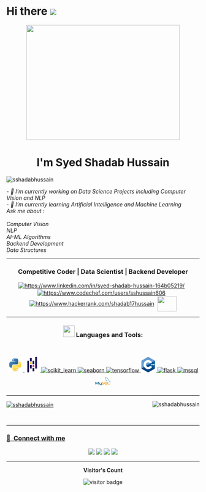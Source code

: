 # Hi there <img src="https://raw.githubusercontent.com/MartinHeinz/MartinHeinz/master/wave.gif" height="40px">
<div align="center">
  <img src="https://cdn.dribbble.com/users/1162077/screenshots/3848914/programmer.gif"  width="400" height="300">
</div>
<h1 align="center"> I'm Syed Shadab Hussain</h1>

<p align="left"> <img src="https://komarev.com/ghpvc/?username=sshadabhussain&label=Profile%20views&color=0e75b6&style=flat" alt="sshadabhussain" /> </p>
<em>
  
<div>- 🔭 I’m currently working on Data Science Projects including Computer Vision and NLP</div>
<div>- 🌱 I’m currently learning Artificial Intelligence and Machine Learning</div>

<div>Ask me about :</div><br>
<div> Computer Vision </div>
<div>  NLP </div> 
<div> AI-ML Algorithms </div> 
<div> Backend Development 
</div> <div> Data Structures </div>
</em>

<hr>
<div align="Center">
<h3> Competitive Coder | Data Scientist | Backend Developer </h3>


<p>
<a href="https://www.linkedin.com/in/syed-shadab-hussain-164b05219/" target="blank"><img align="center" src="https://upload.wikimedia.org/wikipedia/commons/thumb/c/ca/LinkedIn_logo_initials.png/768px-LinkedIn_logo_initials.png" alt="https://www.linkedin.com/in/syed-shadab-hussain-164b05219/" height="40" width="40" /></a> &nbsp;
<a href="https://www.codechef.com/users/sshussain606" target="blank"><img align="center" src="https://i.pinimg.com/originals/c5/d9/fc/c5d9fc1e18bcf039f464c2ab6cfb3eb6.jpg" alt="https://www.codechef.com/users/sshussain606" height="40" width="40" /></a>  &nbsp;
<a href="https://www.hackerrank.com/shadab17hussain" target="blank"><img align="center" src="https://cdn.worldvectorlogo.com/logos/hackerrank.svg" alt="https://www.hackerrank.com/shadab17hussain" height="40" width="40" /></a>&nbsp;
 <a href = "mailto: sshussain606@gmail.com"><img align="center" src="https://upload.wikimedia.org/wikipedia/commons/thumb/7/7e/Gmail_icon_%282020%29.svg/2560px-Gmail_icon_%282020%29.svg.png" height="40" width="50" /></a>
</p>
<p>
</p>
</div>
<hr>
<h3 align="center"><img src="https://media.giphy.com/media/iY8CRBdQXODJSCERIr/giphy.gif" width="30px" height="30px">&nbsp;Languages and Tools:</h3>&nbsp;
<p align="center"> </a> </a> <a href="https://www.python.org" target="_blank" rel="noreferrer"> <img src="https://raw.githubusercontent.com/devicons/devicon/master/icons/python/python-original.svg" alt="python" width="40" height="40"/> </a> <a href="https://pandas.pydata.org/" target="_blank" rel="noreferrer"> <img src="https://raw.githubusercontent.com/devicons/devicon/2ae2a900d2f041da66e950e4d48052658d850630/icons/pandas/pandas-original.svg" alt="pandas" width="40" height="40"/> <a href="https://scikit-learn.org/" target="_blank" rel="noreferrer"> <img src="https://upload.wikimedia.org/wikipedia/commons/0/05/Scikit_learn_logo_small.svg" alt="scikit_learn" width="40" height="40"/> </a> <a href="https://seaborn.pydata.org/" target="_blank" rel="noreferrer"> <img src="https://seaborn.pydata.org/_images/logo-mark-lightbg.svg" alt="seaborn" width="40" height="40"/> </a> <a href="https://www.tensorflow.org" target="_blank" rel="noreferrer"> <img src="https://www.vectorlogo.zone/logos/tensorflow/tensorflow-icon.svg" alt="tensorflow" width="40" height="40"/> </a> 
<a href="https://www.w3schools.com/cpp/" target="_blank" rel="noreferrer"> <img src="https://raw.githubusercontent.com/devicons/devicon/master/icons/cplusplus/cplusplus-original.svg" alt="cplusplus" width="40" height="40"/> </a> <a href="https://flask.palletsprojects.com/" target="_blank" rel="noreferrer"> <img src="https://www.vectorlogo.zone/logos/pocoo_flask/pocoo_flask-icon.svg" alt="flask" width="40" height="40"/> </a><a href="https://www.microsoft.com/en-us/sql-server" target="_blank" rel="noreferrer"> <img src="https://www.svgrepo.com/show/303229/microsoft-sql-server-logo.svg" alt="mssql" width="40" height="40"/> </a> <a href="https://www.mysql.com/" target="_blank" rel="noreferrer"> <img src="https://raw.githubusercontent.com/devicons/devicon/master/icons/mysql/mysql-original-wordmark.svg" alt="mysql" width="40" height="40"/> 
</p>
<hr>
<p>
<img align="center" src="https://github-readme-stats.vercel.app/api/top-langs?username=sshadabhussain&show_icons=true&locale=en&layout=compact" alt="sshadabhussain" />
<img align="right" src="https://github-readme-stats.vercel.app/api?username=sshadabhussain&show_icons=true&locale=en" alt="sshadabhussain" />
</p>
<br>
<hr>

### :link: &nbsp;Connect with me

<p align="center">
<a target="blank" href="https://github.com/SShadabHussain"><img src="https://img.shields.io/badge/SShadabHussain.me-3423A6?style=for-the-badge&logo=Google-Chrome&logoColor=white"/></a>
<a target="blank" href="https://www.linkedin.com/in/syed-shadab-hussain-164b05219/"><img src="https://img.shields.io/badge/-Shadab%20Hussain-0077B5?style=for-the-badge&logo=Linkedin&logoColor=white"/></a>
<a target="blank" href="mailto:sshussain606@gmail.com"><img src="https://img.shields.io/badge/-sshussain606@gmail.com-D14836?style=for-the-badge&logo=Gmail&logoColor=white"/></a>
<a target="blank" href="https://www.codechef.com/users/sshussain606"><img src="https://img.shields.io/badge/-Shadab Hussain-000000?style=for-the-badge&logo=codechef&logoColor=white"/></a>
</p>

<hr>
<p align="center"><b>Visitor's Count</b></p>
<p align="center"><img src="https://profile-counter.glitch.me/%7BSShadabHussain%7D/count.svg" alt="visitor badge"/></p>
